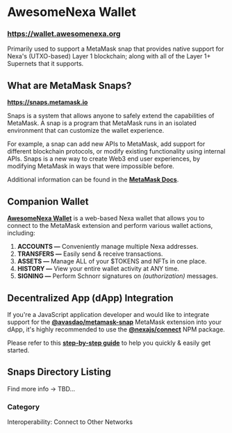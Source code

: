 # AwesomeNexa Wallet

### https://wallet.awesomenexa.org

Primarily used to support a MetaMask snap that provides native support for Nexa's (UTXO-based) Layer 1 blockchain; along with all of the Layer 1+ Supernets that it supports.


## What are MetaMask Snaps?
__https://snaps.metamask.io__

Snaps is a system that allows anyone to safely extend the capabilities of MetaMask. A snap is a program that MetaMask runs in an isolated environment that can customize the wallet experience.

For example, a snap can add new APIs to MetaMask, add support for different blockchain protocols, or modify existing functionality using internal APIs. Snaps is a new way to create Web3 end user experiences, by modifying MetaMask in ways that were impossible before.

Additional information can be found in the __[MetaMask Docs](https://docs.metamask.io/guide/snaps.html)__.


## Companion Wallet

__[AwesomeNexa Wallet](https://wallet.awesomenexa.org)__ is a web-based Nexa wallet that allows you to connect to the MetaMask extension and perform various wallet actions, including:
1. __ACCOUNTS —__ Conveniently manage multiple Nexa addresses.
2. __TRANSFERS —__ Easily send & receive transactions.
3. __ASSETS —__ Manage ALL of your $TOKENS and NFTs in one place.
4. __HISTORY —__ View your entire wallet activity at ANY time.
5. __SIGNING —__ Perform Schnorr signatures on _(authorization)_ messages.


## Decentralized App (dApp) Integration

If you're a JavaScript application developer and would like to integrate support for the __[@avasdao/metamask-snap](https://www.npmjs.com/package/@avasdao/metamask-snap)__ MetaMask extension into your dApp, it's highly recommended to use the __[@nexajs/connect](https://www.npmjs.com/package/@nexajs/connect)__ NPM package.

Please refer to this __[step-by-step guide](https://github.com/avasdao/nexash/blob/main/packages/metamask-snap)__ to help you quickly & easily get started.


## Snaps Directory Listing

Find more info -> TBD...

### Category

Interoperability: Connect to Other Networks
